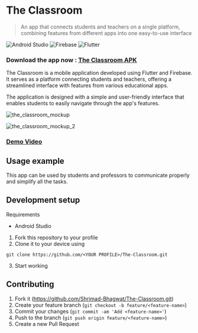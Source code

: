 # The Classroom
> An app that connects students and teachers on a single platform, combining features
from different apps into one easy-to-use interface

![Android Studio](https://img.shields.io/badge/Android%20Studio-3DDC84.svg?style=for-the-badge&logo=android-studio&logoColor=white) ![Firebase](https://img.shields.io/badge/firebase-%23039BE5.svg?style=for-the-badge&logo=firebase) ![Flutter](https://img.shields.io/badge/Flutter-%2302569B.svg?style=for-the-badge&logo=Flutter&logoColor=white)

### Download the app now  :  [The Classroom APK](https://github.com/Shrimad-Bhagwat/The-Classroom/releases/download/v1.0.0/the_classroom.apk)

The Classroom is a mobile application developed using Flutter and Firebase. It serves as a platform connecting students and teachers, offering a streamlined interface with features from various educational apps.

The application is designed with a simple and user-friendly interface that enables students to easily navigate through the app's features. 

![the_classroom_mockup](https://github.com/Shrimad-Bhagwat/The-Classroom/assets/51125208/7e010d48-6282-4cb2-b2e4-18e05d051fa6)

![the_classroom_mockup_2](https://github.com/Shrimad-Bhagwat/The-Classroom/assets/51125208/ba3e40be-f862-4794-9deb-3503a3d357d7)


### [Demo Video](https://youtu.be/GHizCVvIlr4)

## Usage example

This app can be used by students and professors to communicate properly and simplify all the tasks.

## Development setup

Requirements 
- Android Studio 

1. Fork this repository to your profile
2. Clone it to your device using

```
git clone https://github.com/<YOUR PROFILE>/The-Classroom.git
```
3. Start working 


## Contributing

1. Fork it (<https://github.com/Shrimad-Bhagwat/The-Classroom.git>)
2. Create your feature branch (`git checkout -b feature/<feature-name>`)
3. Commit your changes (`git commit -am 'Add <feature-name>'`)
4. Push to the branch (`git push origin feature/<feature-name>`)
5. Create a new Pull Request

